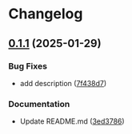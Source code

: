 # Changelog

## [0.1.1](https://github.com/Mause/gbooks-upload/compare/0.1.0...v0.1.1) (2025-01-29)


### Bug Fixes

* add description ([7f438d7](https://github.com/Mause/gbooks-upload/commit/7f438d7be1a792b5cadbe5782439e4a830b905c6))


### Documentation

* Update README.md ([3ed3786](https://github.com/Mause/gbooks-upload/commit/3ed3786e873c83bfbded46f4059509666a60e8fe))
